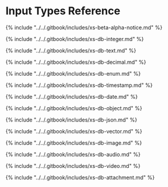 # Input Types Reference

{% include "../../.gitbook/includes/xs-beta-alpha-notice.md" %}

{% include "../../.gitbook/includes/xs-db-integer.md" %}

{% include "../../.gitbook/includes/xs-db-text.md" %}

{% include "../../.gitbook/includes/xs-db-decimal.md" %}

{% include "../../.gitbook/includes/xs-db-enum.md" %}

{% include "../../.gitbook/includes/xs-db-timestamp.md" %}

{% include "../../.gitbook/includes/xs-db-date.md" %}

{% include "../../.gitbook/includes/xs-db-object.md" %}

{% include "../../.gitbook/includes/xs-db-json.md" %}

{% include "../../.gitbook/includes/xs-db-vector.md" %}

{% include "../../.gitbook/includes/xs-db-image.md" %}

{% include "../../.gitbook/includes/xs-db-audio.md" %}

{% include "../../.gitbook/includes/xs-db-video.md" %}

{% include "../../.gitbook/includes/xs-db-attachment.md" %}

